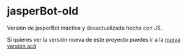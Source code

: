 # jasperBot-old
Versión de jasperBot inactiva y desactualizada hecha con JS.

Si quieres ver la versión nueva de este proyecto puedes ir a la [nueva versión acá](https://github.com/Chere3/JasperBot/)
